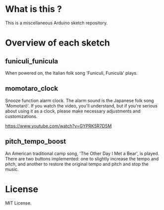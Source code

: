 # What is this ?

This is a miscellaneous Arduino sketch repository.

# Overview of each sketch

## funiculi_funicula

When powered on, the Italian folk song 'Funiculì, Funiculà' plays.

## momotaro_clock

Snooze function alarm clock. The alarm sound is the Japanese folk song 'Momotarō'.
If you watch the video, you'll understand, but if you're serious about using it as a clock,
please make necessary adjustments and customizations.

https://www.youtube.com/watch?v=GYPRK5R7D5M

## pitch_tempo_boost

An American traditional camp song, 'The Other Day I Met a Bear', is played. 
There are two buttons implemented: one to slightly increase the tempo and pitch, and another to restore the original tempo and pitch and stop the music.

# License

MIT License.
